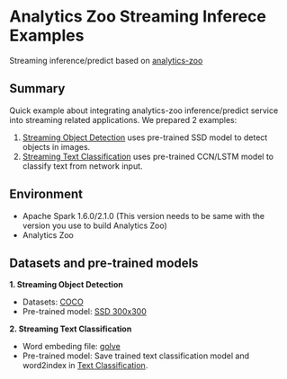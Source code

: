 # Analytics Zoo Streaming Inferece Examples
Streaming inference/predict based on [analytics-zoo](https://github.com/intel-analytics/analytics-zoo)

## Summary
Quick example about integrating analytics-zoo inference/predict service into streaming related applications. We prepared 2 examples:

1. [Streaming Object Detection](https://github.com/intel-analytics/analytics-zoo/tree/master/zoo/src/main/scala/com/intel/analytics/zoo/examples/streaming/objectdetection) uses pre-trained SSD model to detect objects in images.
2. [Streaming Text Classification](https://github.com/intel-analytics/analytics-zoo/tree/master/zoo/src/main/scala/com/intel/analytics/zoo/examples/streaming/textclassification) uses pre-trained CCN/LSTM model to classify text from network input.

## Environment
* Apache Spark 1.6.0/2.1.0 (This version needs to be same with the version you use to build Analytics Zoo)
* Analytics Zoo

## Datasets and pre-trained models
**1. Streaming Object Detection**
* Datasets: [COCO](http://cocodataset.org/#home)
* Pre-trained model: [SSD 300x300](https://s3-ap-southeast-1.amazonaws.com/analytics-zoo-models/object-detection/analytics-zoo_ssd-vgg16-300x300_COCO_0.1.0.model)

**2. Streaming Text Classification**
* Word embeding file: [golve](https://nlp.stanford.edu/projects/glove/)
* Pre-trained model: Save trained text classification model and word2index in [Text Classification](https://github.com/intel-analytics/analytics-zoo/blob/master/docs/docs/ProgrammingGuide/text-classification.md).
